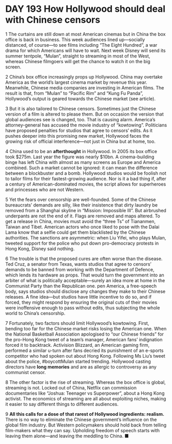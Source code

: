 # DAY 193 How Hollywood should deal with Chinese censors
1 The curtains are still down at most American cinemas but in China the box office is back in business. This week audiences lined up—socially distanced, of course—to see films including “The Eight Hundred”, a war drama for which Americans will have to wait. Next week Disney will send its summer tentpole, “Mulan”, straight to streaming in most of the West, whereas Chinese filmgoers will get the chance to watch it on the big screen.

2 China’s box office increasingly props up Hollywood. China may overtake America as the world’s largest cinema market by revenue this year. Meanwhile, Chinese media companies are investing in American films. The result is that, from “Mulan” to “Pacific Rim” and “Kung Fu Panda”, Hollywood’s output is geared towards the Chinese market (see article).

3 But it is also tailored to Chinese censors. Sometimes just the Chinese version of a film is altered to please them. But on occasion the version that global audiences see is changed, too. That is causing alarm. America’s attorney-general has accused the movie industry of “kowtowing”. Politicians have proposed penalties for studios that agree to censors’ edits. As it pushes deeper into this promising new market, Hollywood faces the growing risk of official interference—not just in China but at home, too.

4 China used to be an **afterthought** in Hollywood. In 2005 its box office took $275m. Last year the figure was nearly $10bn. A cinema-building binge has left China with almost as many screens as Europe and America combined. Such a market cannot be ignored: it can mean the difference between a blockbuster and a bomb. Hollywood studios would be foolish not to tailor films for their fastest-growing audience. Nor is it a bad thing if, after a century of American-dominated movies, the script allows for superheroes and princesses who are not Western.

5 Yet the fears over censorship are well-founded. Some of the Chinese bureaucrats’ demands are silly, like their insistence that dirty laundry be removed from a Shanghai skyline in “Mission: Impossible III”. But airbrushed underpants are not the end of it. Flags are removed and maps altered. To get a release in China, movies must avoid the “three Ts” of Tiananmen, Taiwan and Tibet. American actors who once liked to pose with the Dalai Lama know that a selfie could get them blacklisted by the Chinese authorities. The sanctions are asymmetric: when Liu Yifei, who plays Mulan, tweeted support for the police who put down pro-democracy protests in Hong Kong, Disney said nothing.

6 The trouble is that the proposed cures are often worse than the disease. Ted Cruz, a senator from Texas, wants studios that agree to censors’ demands to be banned from working with the Department of Defence, which lends its hardware as props. That would turn the government into an arbiter of what is politically acceptable—surely an idea more at home in the Communist Party than the Republican one. pen America, a free-speech body, says studios should disclose any changes they make to their Chinese releases. A fine idea—but studios have little incentive to do so, and if forced, they might respond by ensuring the original cuts of their movies were inoffensive enough to pass without edits, thus subjecting the whole world to China’s censorship.

7 Fortunately, two factors should limit Hollywood’s kowtowing. First, bending too far for the Chinese market risks losing the American one. When the National Basketball Association apologised to “our Chinese friends” for the pro-Hong Kong tweet of a team’s manager, American fans’ indignation forced it to backtrack. Activision Blizzard, an American gaming firm, performed a similar u-turn after fans decried its punishment of an e-sports competitor who had spoken out about Hong Kong. Following Ms Liu’s tweet about the police, #boycottMulan started trending. Hollywood casting directors have **long memories** and are as allergic to controversy as any communist censor.

8 The other factor is the rise of streaming. Whereas the box office is global, streaming is not. Locked out of China, Netflix can commission documentaries like “Joshua: Teenager vs Superpower”, about a Hong Kong activist. The economics of streaming are all about exploiting niches, making it easier to say different things to different audiences.

9 **All this calls for a dose of that rarest of Hollywood ingredients: realism.** There is no way to eliminate the Chinese government’s influence on the global film industry. But Western policymakers should hold back from telling film-makers what they can say. Upholding freedom of speech starts with leaving them alone—and leaving the meddling to China. ■

